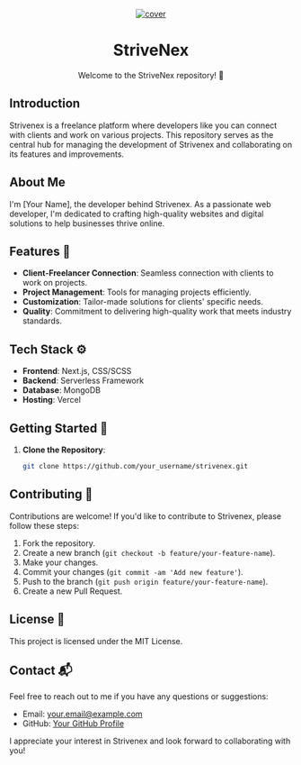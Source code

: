 <p align="center">
  <a href="https://strivenex.com">
    <img src="https://i.ibb.co/xfMp0vC/cover.png" alt="cover" border="0">
  </a>
</p>
<h1 align="center">StriveNex</h1>

<p align="center">Welcome to the StriveNex repository! 
 🚀</p>

## Introduction

Strivenex is a freelance platform where developers like you can connect with clients and work on various projects. This repository serves as the central hub for managing the development of Strivenex and collaborating on its features and improvements.

## About Me

I'm [Your Name], the developer behind Strivenex. As a passionate web developer, I'm dedicated to crafting high-quality websites and digital solutions to help businesses thrive online.

## Features 🌟

- **Client-Freelancer Connection**: Seamless connection with clients to work on projects.
- **Project Management**: Tools for managing projects efficiently.
- **Customization**: Tailor-made solutions for clients' specific needs.
- **Quality**: Commitment to delivering high-quality work that meets industry standards.

## Tech Stack ⚙️

- **Frontend**: Next.js, CSS/SCSS
- **Backend**: Serverless Framework
- **Database**: MongoDB
- **Hosting**: Vercel

## Getting Started 🏁

1. **Clone the Repository**:

   ```bash
   git clone https://github.com/your_username/strivenex.git


## Contributing 🤝

Contributions are welcome! If you'd like to contribute to Strivenex, please follow these steps:

1. Fork the repository.
2. Create a new branch (`git checkout -b feature/your-feature-name`).
3. Make your changes.
4. Commit your changes (`git commit -am 'Add new feature'`).
5. Push to the branch (`git push origin feature/your-feature-name`).
6. Create a new Pull Request.

## License 📝

This project is licensed under the MIT License.

## Contact 📬

Feel free to reach out to me if you have any questions or suggestions:

- Email: your.email@example.com
- GitHub: [Your GitHub Profile](https://github.com/your_username)

I appreciate your interest in Strivenex and look forward to collaborating with you!

